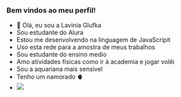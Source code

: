 ### Bem vindos ao meu perfil!
- 👋 Olá, eu sou a Lavinia Glufka
-  Sou estudante do Alura
-  Estou me desenvolvendo na linguagem de JavaScripit
-  Uso esta rede para a amostra de meus trabalhos
-  Sou estudante do ensino medio
-  Amo atividades físicas como ir à academia e jogar volêi
-  Sou a aquariana mais sensível
-  Tenho um namorado 🫀
-  
  ![](https://media.tenor.com/ni8ZpDYMepIAAAAM/%D0%BB%D1%8E%D0%B1%D0%BE%D0%B2%D1%8C%D0%BB%D1%8E%D0%B1%D0%BE%D0%B2%D1%8C-%D0%BC%D0%B0%D1%88%D0%B0%D0%B8%D0%BC%D0%B5%D0%B4%D0%B2%D0%B5%D0%B4%D1%8C.gif)


